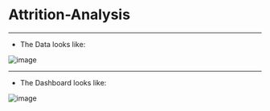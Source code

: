 # Attrition-Analysis

<hr>

- The Data looks like:

![image](https://user-images.githubusercontent.com/64833579/210068082-d046d6db-cb69-4263-a03c-b52886620fa5.png)

<hr>

- The Dashboard looks like: 

![image](https://user-images.githubusercontent.com/64833579/210068170-615a5fa9-5022-43c6-bcf6-d1a9f6fa94a6.png)

